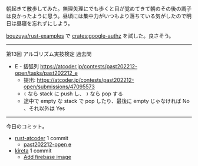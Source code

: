 朝起きて散歩してみた。無理矢理にでも歩くと目が覚めてきて朝のその後の調子は良かったように思う。昼頃には集中力がいつもより落ちている気がしたので明日は昼寝を忘れずにしよう。

[bouzuya/rust-examples] で [crates:google-authz] を試した。良さそう。

---

第13回 アルゴリズム実技検定 過去問

- E - 括弧列
  <https://atcoder.jp/contests/past202212-open/tasks/past202212_e>
  - 提出: <https://atcoder.jp/contests/past202212-open/submissions/47095573>
  - `(` なら stack に push し、 `)` なら pop する
  - 途中で empty な stack で pop したり、最後に empty じゃなければ No 、それ以外は Yes

---

今日のコミット。

- [rust-atcoder](https://github.com/bouzuya/rust-atcoder) 1 commit
  - [past202212-open e](https://github.com/bouzuya/rust-atcoder/commit/55f956609538471d4442c082442d3dc877ceed75)
- [kireta](https://github.com/bouzuya/kireta) 1 commit
  - [Add firebase image](https://github.com/bouzuya/kireta/commit/8a96043f7f3b89d57173a5ac901e6f47eb33452d)

[bouzuya/rust-examples]: https://github.com/bouzuya/rust-examples
[crates:google-authz]: https://crates.io/crates/google-authz
